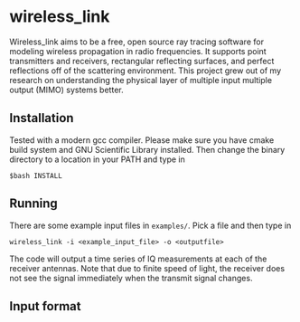 # wireless_link

Wireless_link aims to be a free, open source ray tracing software
for modeling wireless propagation in radio frequencies.  It
supports point transmitters and receivers, rectangular reflecting
surfaces, and perfect reflections off of the scattering
environment.  This project grew out of my research on
understanding the physical layer of multiple input multiple output
(MIMO) systems better.

## Installation

Tested with a modern gcc compiler.  Please make sure you have
cmake build system and GNU Scientific Library installed.
Then change the binary directory to a location in your PATH and type in

```
$bash INSTALL
```

## Running 
There are some example input files in `examples/`.  Pick a file and then type in 
```
wireless_link -i <example_input_file> -o <outputfile>
```

The code will output a time series of IQ measurements at each of the receiver antennas.  Note that due to finite speed of light, the receiver does not see the signal immediately when the transmit signal changes.

## Input format

